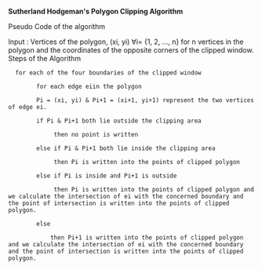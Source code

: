 **Sutherland Hodgeman's Polygon Clipping Algorithm**

Pseudo Code of the algorithm

Input : Vertices of the polygon, (xi, yi) ∀i= {1, 2, ..., n} for n vertices in the polygon and the coordinates of the opposite corners of the clipped window.
Steps of the Algorithm

      for each of the four boundaries of the clipped window

      	  	for each edge eiin the polygon

			Pi = (xi, yi) & Pi+1 = (xi+1, yi+1) represent the two vertices of edge ei.

			if Pi & Pi+1 both lie outside the clipping area
			
			     then no point is written

			else if Pi & Pi+1 both lie inside the clipping area

			     then Pi is written into the points of clipped polygon

			else if Pi is inside and Pi+1 is outside

			     then Pi is written into the points of clipped polygon and we calculate the intersection of ei with the concerned boundary and the point of intersection is written into the points of clipped polygon.

			else

				then Pi+1 is written into the points of clipped polygon and we calculate the intersection of ei with the concerned boundary and the point of intersection is written into the points of clipped polygon.

